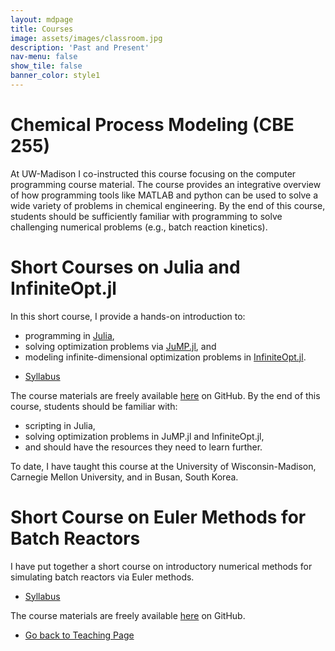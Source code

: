```yaml
---
layout: mdpage
title: Courses
image: assets/images/classroom.jpg
description: 'Past and Present'
nav-menu: false
show_tile: false
banner_color: style1
---
```


# Chemical Process Modeling (CBE 255)
At UW-Madison I co-instructed this course focusing on the computer programming course material. The course provides an integrative overview of how programming tools like MATLAB and python can be used to solve a wide variety of problems in chemical engineering. By the end of this course, students should be sufficiently familiar with programming to solve challenging numerical problems (e.g., batch reaction kinetics).

# Short Courses on Julia and InfiniteOpt.jl
In this short course, I provide a hands-on introduction to:
- programming in [Julia](https://julialang.org/),
- solving optimization problems via [JuMP.jl](https://jump.dev/), and
- modeling infinite-dimensional optimization problems in [InfiniteOpt.jl](https://infiniteopt.github.io/InfiniteOpt.jl/stable/).

<ul class="actions">
	<li><a href="/files/shortcourse_syllabus.html" class="button icon fa-file">Syllabus</a></li>
</ul>

The course materials are freely available [here](https://github.com/infiniteopt/InfiniteOptTutorials/tree/main/short_course) on GitHub. By the end of this course, students should be familiar with:
- scripting in Julia,
- solving optimization problems in JuMP.jl and InfiniteOpt.jl,
- and should have the resources they need to learn further.

To date, I have taught this course at the University of Wisconsin-Madison, Carnegie Mellon University, and in Busan, South Korea.

# Short Course on Euler Methods for Batch Reactors
I have put together a short course on introductory numerical methods for simulating batch reactors via Euler methods.

<ul class="actions">
	<li><a href="/files/euler_syllabus.html" class="button icon fa-file">Syllabus</a></li>
</ul>

The course materials are freely available [here](https://github.com/pulsipher/eulercourse) on GitHub. 

<ul class="actions">
    <li><a href="/teaching.html#courses" class="button icon fa-arrow-left">Go back to Teaching Page</a></li>
</ul>